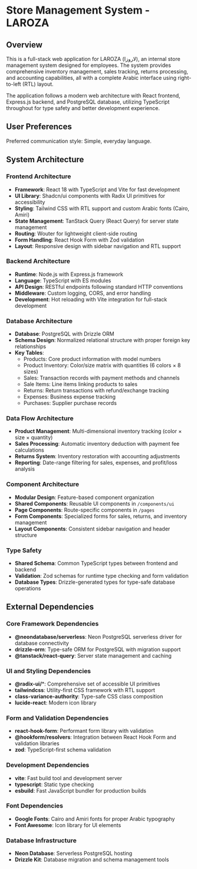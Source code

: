 # Store Management System - LAROZA

## Overview

This is a full-stack web application for LAROZA (لاروزا), an internal store management system designed for employees. The system provides comprehensive inventory management, sales tracking, returns processing, and accounting capabilities, all with a complete Arabic interface using right-to-left (RTL) layout.

The application follows a modern web architecture with React frontend, Express.js backend, and PostgreSQL database, utilizing TypeScript throughout for type safety and better development experience.

## User Preferences

Preferred communication style: Simple, everyday language.

## System Architecture

### Frontend Architecture
- **Framework**: React 18 with TypeScript and Vite for fast development
- **UI Library**: Shadcn/ui components with Radix UI primitives for accessibility
- **Styling**: Tailwind CSS with RTL support and custom Arabic fonts (Cairo, Amiri)
- **State Management**: TanStack Query (React Query) for server state management
- **Routing**: Wouter for lightweight client-side routing
- **Form Handling**: React Hook Form with Zod validation
- **Layout**: Responsive design with sidebar navigation and RTL support

### Backend Architecture
- **Runtime**: Node.js with Express.js framework
- **Language**: TypeScript with ES modules
- **API Design**: RESTful endpoints following standard HTTP conventions
- **Middleware**: Custom logging, CORS, and error handling
- **Development**: Hot reloading with Vite integration for full-stack development

### Database Architecture
- **Database**: PostgreSQL with Drizzle ORM
- **Schema Design**: Normalized relational structure with proper foreign key relationships
- **Key Tables**:
  - Products: Core product information with model numbers
  - Product Inventory: Color/size matrix with quantities (6 colors × 8 sizes)
  - Sales: Transaction records with payment methods and channels
  - Sale Items: Line items linking products to sales
  - Returns: Return transactions with refund/exchange tracking
  - Expenses: Business expense tracking
  - Purchases: Supplier purchase records

### Data Flow Architecture
- **Product Management**: Multi-dimensional inventory tracking (color × size × quantity)
- **Sales Processing**: Automatic inventory deduction with payment fee calculations
- **Returns System**: Inventory restoration with accounting adjustments
- **Reporting**: Date-range filtering for sales, expenses, and profit/loss analysis

### Component Architecture
- **Modular Design**: Feature-based component organization
- **Shared Components**: Reusable UI components in `/components/ui`
- **Page Components**: Route-specific components in `/pages`
- **Form Components**: Specialized forms for sales, returns, and inventory management
- **Layout Components**: Consistent sidebar navigation and header structure

### Type Safety
- **Shared Schema**: Common TypeScript types between frontend and backend
- **Validation**: Zod schemas for runtime type checking and form validation
- **Database Types**: Drizzle-generated types for type-safe database operations

## External Dependencies

### Core Framework Dependencies
- **@neondatabase/serverless**: Neon PostgreSQL serverless driver for database connectivity
- **drizzle-orm**: Type-safe ORM for PostgreSQL with migration support
- **@tanstack/react-query**: Server state management and caching

### UI and Styling Dependencies
- **@radix-ui/***: Comprehensive set of accessible UI primitives
- **tailwindcss**: Utility-first CSS framework with RTL support
- **class-variance-authority**: Type-safe CSS class composition
- **lucide-react**: Modern icon library

### Form and Validation Dependencies
- **react-hook-form**: Performant form library with validation
- **@hookform/resolvers**: Integration between React Hook Form and validation libraries
- **zod**: TypeScript-first schema validation

### Development Dependencies
- **vite**: Fast build tool and development server
- **typescript**: Static type checking
- **esbuild**: Fast JavaScript bundler for production builds

### Font Dependencies
- **Google Fonts**: Cairo and Amiri fonts for proper Arabic typography
- **Font Awesome**: Icon library for UI elements

### Database Infrastructure
- **Neon Database**: Serverless PostgreSQL hosting
- **Drizzle Kit**: Database migration and schema management tools